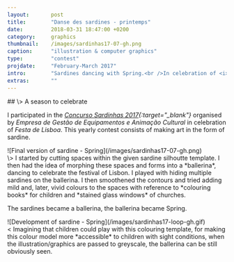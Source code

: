 ```yaml
---
layout:       post
title:        "Danse des sardines - printemps"
date:         2018-03-31 18:47:00 +0200
category:     graphics
thumbnail:    /images/sardinhas17-07-gh.png
caption:      "illustration & computer graphics"
type:         "contest"
projdate:     "February-March 2017"
intro:        "Sardines dancing with Spring.<br />In celebration of <i>Festa de Lisboa 2017</i>."
extras:       ""
---
```



<div class="entry" markdown="1">
## \>  A season to celebrate

I participated in the *<i>[Concurso Sardinhas 2017](http://lisboanarua.com/festasdelisboa/2017/05/24/sardinhas-vencedoras-2017/){:target="_blank"}</i>* organised by *<i>Empresa de Gestão de Equipamentos e Animação Cultural</i>* in celebration of *<i>Festa de Lisboa</i>*. This yearly contest consists of making art in the form of sardine.
</div>

<div class="image entry thin buffer" id="sardine-17" markdown="1">
![Final version of sardine - Spring](/images/sardinhas17-07-gh.png)
</div>

<div class="entry" markdown="1">
\>  
I started by cutting spaces within the given sardine silhoutte template. I then had the idea of morphing these spaces and forms into a *ballerina*, dancing to celebrate the festival of Lisbon. I played with hiding multiple sardines on the ballerina. I then smoothened the contours and tried adding mild and, later, vivid colours to the spaces with reference to *colouring books* for children and *stained glass windows* of churches.

The sardines became a ballerina, the ballerina became Spring.
</div>

<div class="image entry thin buffer" markdown="1">
![Development of sardine - Spring](/images/sardinhas17-loop-gh.gif)
</div>

<div class="entry" markdown="1">
<  
Imagining that children could play with this colouring template, for making this colour model more *accessible* to children with sight conditions, when the illustration/graphics are passed to greyscale, the ballerina can be still obviously seen.
</div>